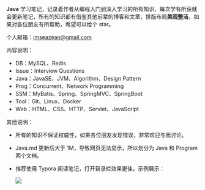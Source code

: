 **Java** 学习笔记，记录着作者从编程入门到深入学习的所有知识，每次学有所获就会更新笔记，所有的知识都有借鉴其他前辈的博客和文章，排版布局**美观整洁**，如果对各位朋友有所帮助，希望可以给个 star。

个人邮箱：imseazean@gmail.com

内容说明：

* DB：MySQL、Redis
* Issue：Interview Questions
* Java：JavaSE、JVM、Algorithm、Design Pattern
* Prog：Concurrent、Network Programming
* SSM：MyBatis、Spring、SpringMVC、SpringBoot
* Tool：Git、Linux、Docker
* Web：HTML、CSS、HTTP、Servlet、JavaScript

其他说明：

* 所有的知识不保证权威性，如果各位朋友发现错误，非常欢迎与我讨论。

* Java.md 更新后大于 1M，导致网页无法显示，所以划分为 Java 和 Program 两个文档。

* 推荐使用 Typora 阅读笔记，打开目录栏效果更佳，示例展示：

  ![](https://gitee.com/seazean/images/raw/master/Java/Java-图片.png)

